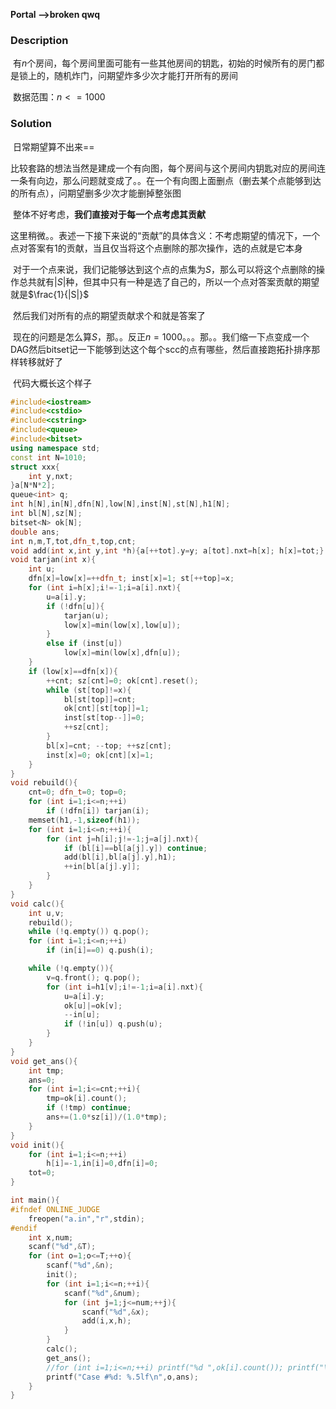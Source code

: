 **Portal -->broken qwq**

### Description

​	有$n$个房间，每个房间里面可能有一些其他房间的钥匙，初始的时候所有的房门都是锁上的，随机炸门，问期望炸多少次才能打开所有的房间

​	数据范围：$n<=1000$



### Solution

​	日常期望算不出来==

​	比较套路的想法当然是建成一个有向图，每个房间与这个房间内钥匙对应的房间连一条有向边，那么问题就变成了。。在一个有向图上面删点（删去某个点能够到达的所有点），问期望删多少次才能删掉整张图

​	整体不好考虑，**我们直接对于每一个点考虑其贡献**

​	这里稍微。。表述一下接下来说的“贡献”的具体含义：不考虑期望的情况下，一个点对答案有$1$的贡献，当且仅当将这个点删除的那次操作，选的点就是它本身

​	对于一个点来说，我们记能够达到这个点的点集为$S$，那么可以将这个点删除的操作总共就有$|S|$种，但其中只有一种是选了自己的，所以一个点对答案贡献的期望就是$\frac{1}{|S|}$

​	然后我们对所有的点的期望贡献求个和就是答案了

​	现在的问题是怎么算$S$，那。。反正$n=1000$。。。那。。我们缩一下点变成一个DAG然后bitset记一下能够到达这个每个scc的点有哪些，然后直接跑拓扑排序那样转移就好了



​	代码大概长这个样子

```C++
#include<iostream>
#include<cstdio>
#include<cstring>
#include<queue>
#include<bitset>
using namespace std;
const int N=1010;
struct xxx{
	int y,nxt;
}a[N*N*2];
queue<int> q;
int h[N],in[N],dfn[N],low[N],inst[N],st[N],h1[N];
int bl[N],sz[N];
bitset<N> ok[N];
double ans;
int n,m,T,tot,dfn_t,top,cnt;
void add(int x,int y,int *h){a[++tot].y=y; a[tot].nxt=h[x]; h[x]=tot;}
void tarjan(int x){
	int u;
	dfn[x]=low[x]=++dfn_t; inst[x]=1; st[++top]=x;
	for (int i=h[x];i!=-1;i=a[i].nxt){
		u=a[i].y;
		if (!dfn[u]){
			tarjan(u);
			low[x]=min(low[x],low[u]);
		}
		else if (inst[u])
			low[x]=min(low[x],dfn[u]);
	}
	if (low[x]==dfn[x]){
		++cnt; sz[cnt]=0; ok[cnt].reset();
		while (st[top]!=x){
			bl[st[top]]=cnt;
			ok[cnt][st[top]]=1;
			inst[st[top--]]=0;
			++sz[cnt];
		}
		bl[x]=cnt; --top; ++sz[cnt];
		inst[x]=0; ok[cnt][x]=1;
	}
}
void rebuild(){
	cnt=0; dfn_t=0; top=0;
	for (int i=1;i<=n;++i)
		if (!dfn[i]) tarjan(i);
	memset(h1,-1,sizeof(h1));
	for (int i=1;i<=n;++i){
		for (int j=h[i];j!=-1;j=a[j].nxt){
			if (bl[i]==bl[a[j].y]) continue;
			add(bl[i],bl[a[j].y],h1);
			++in[bl[a[j].y]];
		}
	}
}
void calc(){
	int u,v;
	rebuild();
	while (!q.empty()) q.pop();
	for (int i=1;i<=n;++i)
		if (in[i]==0) q.push(i);

	while (!q.empty()){
		v=q.front(); q.pop();
		for (int i=h1[v];i!=-1;i=a[i].nxt){
			u=a[i].y;
			ok[u]|=ok[v];
			--in[u];
			if (!in[u]) q.push(u);
		}
	}
}
void get_ans(){
	int tmp;
	ans=0;
	for (int i=1;i<=cnt;++i){
		tmp=ok[i].count();
		if (!tmp) continue;
		ans+=(1.0*sz[i])/(1.0*tmp);
	}
}
void init(){
	for (int i=1;i<=n;++i) 
		h[i]=-1,in[i]=0,dfn[i]=0;
	tot=0;
}

int main(){
#ifndef ONLINE_JUDGE
	freopen("a.in","r",stdin);
#endif
	int x,num;
	scanf("%d",&T);
	for (int o=1;o<=T;++o){
		scanf("%d",&n);
		init();
		for (int i=1;i<=n;++i){
			scanf("%d",&num);
			for (int j=1;j<=num;++j){
				scanf("%d",&x);
				add(i,x,h);
			}
		}
		calc();
		get_ans();
		//for (int i=1;i<=n;++i) printf("%d ",ok[i].count()); printf("\n");
		printf("Case #%d: %.5lf\n",o,ans);
	}
}
```

